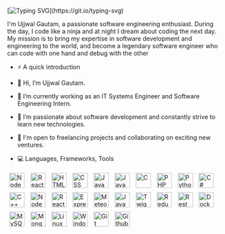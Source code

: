 [![Typing SVG](https://readme-typing-svg.demolab.com/?lines=Hello+there!;Welcome+to+my+GitHub+profile!!)](https://git.io/typing-svg)

I'm Ujjwal Gautam, a passionate software engineering enthusiast. During the day, I code like a ninja and at night I dream about coding the next day. My mission is to bring my expertise in software development and engineering to the world, and become a legendary software engineer who can code with one hand and debug with the other

- ⚡️ A quick introduction

- 👋 Hi, I’m Ujjwal Gautam.
- 🔭 I’m currently working as an IT Systems Engineer and Software Engineering Intern.
- 🌱 I’m passionate about software development and constantly strive to learn new technologies.
- 💼 I'm open to freelancing projects and collaborating on exciting new ventures.


- 💻 Languages, Frameworks, Tools
 <p float="left">
  <img style="padding:5px;" align="center" alt="NodeJS" width="35px" src="https://img.icons8.com/color/48/000000/nodejs.png"/>
  <img style="padding:5px;" align="center" alt="ReactJs" width="35px" src="https://img.icons8.com/color/48/000000/reactjs.png"/>
  <img style="padding:5px;" align="center" alt="HTML" width="35px" src="https://img.icons8.com/color/48/000000/html-5--v1.png"/>
  <img style="padding:5px;" align="center" alt="CSS" width="35px" src="https://img.icons8.com/color/48/000000/css3.png"/>
  <img style="padding:5px;" align="center" alt="JavaScript" width="35px" src="https://img.icons8.com/color/48/000000/javascript--v1.png"/>
  <img style="padding:5px;" align="center" alt="Java" width="35px" src="https://img.icons8.com/color/48/000000/java-coffee-cup-logo--v1.png"/>
  <img style="padding:5px;" align="center" alt="C" width="35px" src="https://img.icons8.com/color/48/000000/c-programming.png"/>
  <img style="padding:5px;" align="center" alt="PHP" width="35px" src="https://img.icons8.com/color/48/000000/php-logo.png"/>
  <img style="padding:5px;" align="center" alt="Python" width="35px" src="https://img.icons8.com/color/48/000000/python.png"/>
  <img style="padding:5px;" align="center" alt="C#" width="35px" src="https://img.icons8.com/color/48/000000/c-sharp-logo-2.png"/>
  <img style="padding:5px;" align="center" alt="C++" width="35px" src="https://img.icons8.com/color/48/000000/c-plus-plus-logo.png"/>
  <img style="padding:5px;" align="center" alt="NodeJS" width="35px" src="https://img.icons8.com/color/48/000000/nodejs.png"/>
  <img style="padding:5px;" align="center" alt="ReactJS" width="35px" src="https://img.icons8.com/color/48/000000/react.png"/>
  <img style="padding:5px;" align="center" alt="ExpressJS" width="35px" src="https://img.icons8.com/color/48/000000/express.png"/>
  <img style="padding:5px;" align="center" alt="MeteorJS" width="35px" src="https://img.icons8.com/color/48/000000/meteor.png"/>
  <img style="padding:5px;" align="center" alt="JavaFX" width="35px" src="https://img.icons8.com/color/48/000000/javafx.png"/>
  <img style="padding:5px;" align="center" alt="Twig" width="35px" src="https://img.icons8.com/color/48/000000/twig--v1.png"/>
  <img style="padding:5px;" align="center" alt="Redux" width="35px" src="https://img.icons8.com/color/48/000000/redux.png"/>
  <img style="padding:5px;" align="center" alt="Rest API" width="35px" src="https://img.icons8.com/fluent/48/000000/api-settings.png"/>
  <img style="padding:5px;" align="center" alt="Docker" width="35px" src="https://img.icons8.com/color/48/000000/docker.png"/>
  <img style="padding:5px;" align="center" alt="MySQL" width="35px" src="https://img.icons8.com/fluency/48/000000/mysql-logo.png"/>
  <img style="padding:5px;" align="center" alt="MongoDB" width="35px" src="https://img.icons8.com/color/48/000000/mongodb.png"/>
  <img style="padding:5px;" align="center" alt="Linux" width="35px" src="https://img.icons8.com/color/48/000000/linux--v1.png"/>
  <img style="padding:5px;" align="center" alt="Windows" width="35px" src="https://img.icons8.com/color/48/000000/windows-logo--v1.png"/>
  <img style="padding:5px;" align="center" alt="Git" width="35px" src="https://img.icons8.com/color/48/000000/git.png"/>
  <img style="padding:5px;" align="center" alt="Github" width="35px" src="https://img.icons8.com/material-sharp/48/000000/github.png"/>
</p>


<!---
ujjwalrg/ujjwalrg is a ✨ special ✨ repository because its `README.md` (this file) appears on your GitHub profile.
You can click the Preview link to take a look at your changes.
--->
